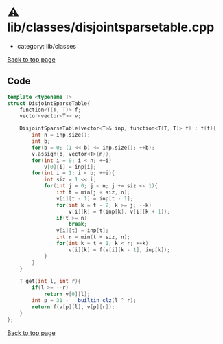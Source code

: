 <!-- mathjax config similar to math.stackexchange -->
<script type="text/javascript" async
  src="https://cdnjs.cloudflare.com/ajax/libs/mathjax/2.7.5/MathJax.js?config=TeX-MML-AM_CHTML">
</script>
<script type="text/x-mathjax-config">
  MathJax.Hub.Config({
    TeX: { equationNumbers: { autoNumber: "AMS" }},
    tex2jax: {
      inlineMath: [ ['$','$'] ],
      processEscapes: true
    },
    "HTML-CSS": { matchFontHeight: false },
    displayAlign: "left",
    displayIndent: "2em"
  });
</script>

<script type="text/javascript" src="https://cdnjs.cloudflare.com/ajax/libs/jquery/3.4.1/jquery.min.js"></script>
<script src="https://cdn.jsdelivr.net/npm/jquery-balloon-js@1.1.2/jquery.balloon.min.js" integrity="sha256-ZEYs9VrgAeNuPvs15E39OsyOJaIkXEEt10fzxJ20+2I=" crossorigin="anonymous"></script>
<script type="text/javascript" src="../../../assets/js/copy-button.js"></script>
<link rel="stylesheet" href="../../../assets/css/copy-button.css" />


# :warning: lib/classes/disjointsparsetable.cpp
* category: lib/classes


[Back to top page](../../../index.html)



## Code
```cpp
template <typename T>
struct DisjointSparseTable{
    function<T(T, T)> f;
    vector<vector<T>> v;

    DisjointSparseTable(vector<T>& inp, function<T(T, T)> f) : f(f){
        int n = inp.size();
        int b;
        for(b = 0; (1 << b) <= inp.size(); ++b);
        v.assign(b, vector<T>(n));
        for(int i = 0; i < n; ++i)
            v[0][i] = inp[i];
        for(int i = 1; i < b; ++i){
            int siz = 1 << i;
            for(int j = 0; j < n; j += siz << 1){
                int t = min(j + siz, n);
                v[i][t - 1] = inp[t - 1];
                for(int k = t - 2; k >= j; --k)
                    v[i][k] = f(inp[k], v[i][k + 1]);
                if(t >= n)
                    break;
                v[i][t] = inp[t];
                int r = min(t + siz, n);
                for(int k = t + 1; k < r; ++k)
                    v[i][k] = f(v[i][k - 1], inp[k]);
            }
        }
    }

    T get(int l, int r){
        if(l >= --r)
            return v[0][l];
        int p = 31 - __builtin_clz(l ^ r);
        return f(v[p][l], v[p][r]);
    }
};


```

[Back to top page](../../../index.html)

